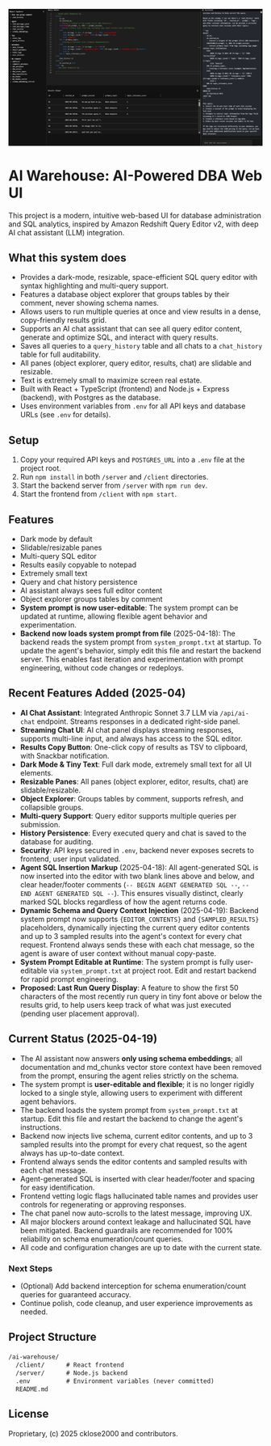 ![AI Warehouse Logo](ai_warehouse_pic2.png)

# AI Warehouse: AI-Powered DBA Web UI

This project is a modern, intuitive web-based UI for database administration and SQL analytics, inspired by Amazon Redshift Query Editor v2, with deep AI chat assistant (LLM) integration.

## What this system does

- Provides a dark-mode, resizable, space-efficient SQL query editor with syntax highlighting and multi-query support.
- Features a database object explorer that groups tables by their comment, never showing schema names.
- Allows users to run multiple queries at once and view results in a dense, copy-friendly results grid.
- Supports an AI chat assistant that can see all query editor content, generate and optimize SQL, and interact with query results.
- Saves all queries to a `query_history` table and all chats to a `chat_history` table for full auditability.
- All panes (object explorer, query editor, results, chat) are slidable and resizable.
- Text is extremely small to maximize screen real estate.
- Built with React + TypeScript (frontend) and Node.js + Express (backend), with Postgres as the database.
- Uses environment variables from `.env` for all API keys and database URLs (see `.env` for details).

## Setup
1. Copy your required API keys and `POSTGRES_URL` into a `.env` file at the project root.
2. Run `npm install` in both `/server` and `/client` directories.
3. Start the backend server from `/server` with `npm run dev`.
4. Start the frontend from `/client` with `npm start`.

## Features
- Dark mode by default
- Slidable/resizable panes
- Multi-query SQL editor
- Results easily copyable to notepad
- Extremely small text
- Query and chat history persistence
- AI assistant always sees full editor content
- Object explorer groups tables by comment
- **System prompt is now user-editable**: The system prompt can be updated at runtime, allowing flexible agent behavior and experimentation.
- **Backend now loads system prompt from file** (2025-04-18): The backend reads the system prompt from `system_prompt.txt` at startup. To update the agent's behavior, simply edit this file and restart the backend server. This enables fast iteration and experimentation with prompt engineering, without code changes or redeploys.

## Recent Features Added (2025-04)
- **AI Chat Assistant**: Integrated Anthropic Sonnet 3.7 LLM via `/api/ai-chat` endpoint. Streams responses in a dedicated right-side panel.
- **Streaming Chat UI**: AI chat panel displays streaming responses, supports multi-line input, and always has access to the SQL editor.
- **Results Copy Button**: One-click copy of results as TSV to clipboard, with Snackbar notification.
- **Dark Mode & Tiny Text**: Full dark mode, extremely small text for all UI elements.
- **Resizable Panes**: All panes (object explorer, editor, results, chat) are slidable/resizable.
- **Object Explorer**: Groups tables by comment, supports refresh, and collapsible groups.
- **Multi-query Support**: Query editor supports multiple queries per submission.
- **History Persistence**: Every executed query and chat is saved to the database for auditing.
- **Security**: API keys secured in `.env`, backend never exposes secrets to frontend, user input validated.
- **Agent SQL Insertion Markup** (2025-04-18): All agent-generated SQL is now inserted into the editor with two blank lines above and below, and clear header/footer comments (`-- BEGIN AGENT GENERATED SQL --`, `-- END AGENT GENERATED SQL --`). This ensures visually distinct, clearly marked SQL blocks regardless of how the agent returns code.
- **Dynamic Schema and Query Context Injection** (2025-04-19): Backend system prompt now supports `{EDITOR_CONTENTS}` and `{SAMPLED_RESULTS}` placeholders, dynamically injecting the current query editor contents and up to 3 sampled results into the agent's context for every chat request. Frontend always sends these with each chat message, so the agent is aware of user context without manual copy-paste.
- **System Prompt Editable at Runtime**: The system prompt is fully user-editable via `system_prompt.txt` at project root. Edit and restart backend for rapid prompt engineering.
- **Proposed: Last Run Query Display**: A feature to show the first 50 characters of the most recently run query in tiny font above or below the results grid, to help users keep track of what was just executed (pending user placement approval).

## Current Status (2025-04-19)

- The AI assistant now answers **only using schema embeddings**; all documentation and md_chunks vector store context have been removed from the prompt, ensuring the agent relies strictly on the schema.
- The system prompt is **user-editable and flexible**; it is no longer rigidly locked to a single style, allowing users to experiment with different agent behaviors.
- The backend loads the system prompt from `system_prompt.txt` at startup. Edit this file and restart the backend to change the agent's instructions.
- Backend now injects live schema, current editor contents, and up to 3 sampled results into the prompt for every chat request, so the agent always has up-to-date context.
- Frontend always sends the editor contents and sampled results with each chat message.
- Agent-generated SQL is inserted with clear header/footer and spacing for easy identification.
- Frontend vetting logic flags hallucinated table names and provides user controls for regenerating or approving responses.
- The chat panel now auto-scrolls to the latest message, improving UX.
- All major blockers around context leakage and hallucinated SQL have been mitigated. Backend guardrails are recommended for 100% reliability on schema enumeration/count queries.
- All code and configuration changes are up to date with the current state.

### Next Steps
- (Optional) Add backend interception for schema enumeration/count queries for guaranteed accuracy.
- Continue polish, code cleanup, and user experience improvements as needed.

## Project Structure
```
/ai-warehouse/
  /client/      # React frontend
  /server/      # Node.js backend
  .env          # Environment variables (never committed)
  README.md
```

## License
Proprietary, (c) 2025 cklose2000 and contributors.
